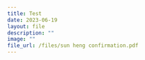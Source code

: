 ```yaml
---
title: Test
date: 2023-06-19
layout: file
description: ""
image: ""
file_url: /files/sun heng confirmation.pdf
---
```

